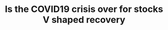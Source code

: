 ---
title: "Is the COVID19 crisis over for stocks V shaped recovery"
alias: ["Is the COVID19 crisis over for stocks V shaped recovery"]
tags:
- Article
---